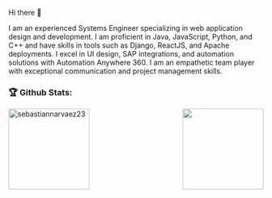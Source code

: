 Hi there 👋

I am an experienced Systems Engineer specializing in web application design and development. I am proficient in Java, JavaScript, Python, and C++ and have skills in tools such as Django, ReactJS, and Apache deployments. I excel in UI design, SAP integrations, and automation solutions with Automation Anywhere 360. I am an empathetic team player with exceptional communication and project management skills.

### 🏆 Github Stats:
<img align="left" height="160em" src="https://github-readme-stats.vercel.app/api/top-langs/?username=sebastiannarvaez23&langs_count=10&theme=tokyonight&layout=compact" alt="sebastiannarvaez23"/>
<img  align="right" height="160em" src="https://github-readme-stats-eight-theta.vercel.app/api?username=sebastiannarvaez23&show_icons=true&theme=algolia&include_all_commits=true&count_private=true"/>
